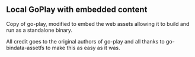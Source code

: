 Local GoPlay with embedded content
----------------------------------
Copy of go-play, modified to embed the web assets allowing it to build and run
as a standalone binary.

All credit goes to the original authors of go-play and all thanks to
go-bindata-assetfs to make this as easy as it was.
